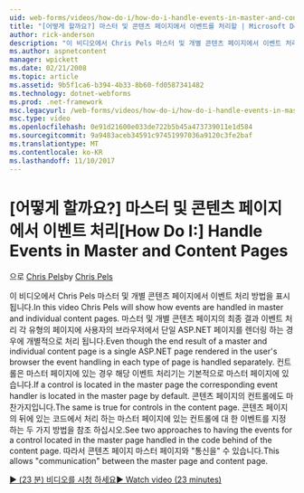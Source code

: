 ```yaml
---
uid: web-forms/videos/how-do-i/how-do-i-handle-events-in-master-and-content-pages
title: "[어떻게 할까요?] 마스터 및 콘텐츠 페이지에서 이벤트를 처리할 | Microsoft Docs"
author: rick-anderson
description: "이 비디오에서 Chris Pels 마스터 및 개별 콘텐츠 페이지에서 이벤트 처리 방법을 표시 됩니다. 하지만 마스터 및 개별 conte의 최종 결과 중..."
ms.author: aspnetcontent
manager: wpickett
ms.date: 02/21/2008
ms.topic: article
ms.assetid: 9b5f1ca6-b394-4b33-8b60-fd0587341482
ms.technology: dotnet-webforms
ms.prod: .net-framework
msc.legacyurl: /web-forms/videos/how-do-i/how-do-i-handle-events-in-master-and-content-pages
msc.type: video
ms.openlocfilehash: 0e91d21600e033de722b5b45a473739011e1d584
ms.sourcegitcommit: 9a9483aceb34591c97451997036a9120c3fe2baf
ms.translationtype: MT
ms.contentlocale: ko-KR
ms.lasthandoff: 11/10/2017
---
```

<a name="how-do-i-handle-events-in-master-and-content-pages"></a><span data-ttu-id="cbd11-104">[어떻게 할까요?] 마스터 및 콘텐츠 페이지에서 이벤트 처리</span><span class="sxs-lookup"><span data-stu-id="cbd11-104">[How Do I:] Handle Events in Master and Content Pages</span></span>
====================
<span data-ttu-id="cbd11-105">으로 [Chris Pels](https://twitter.com/chrispels)</span><span class="sxs-lookup"><span data-stu-id="cbd11-105">by [Chris Pels](https://twitter.com/chrispels)</span></span>

<span data-ttu-id="cbd11-106">이 비디오에서 Chris Pels 마스터 및 개별 콘텐츠 페이지에서 이벤트 처리 방법을 표시 됩니다.</span><span class="sxs-lookup"><span data-stu-id="cbd11-106">In this video Chris Pels will show how events are handled in master and individual content pages.</span></span> <span data-ttu-id="cbd11-107">마스터 및 개별 콘텐츠 페이지의 최종 결과 이벤트 처리 각 유형의 페이지에 사용자의 브라우저에서 단일 ASP.NET 페이지를 렌더링 하는 경우에 개별적으로 처리 됩니다.</span><span class="sxs-lookup"><span data-stu-id="cbd11-107">Even though the end result of a master and individual content page is a single ASP.NET page rendered in the user's browser the event handling in each type of page is handled separately.</span></span> <span data-ttu-id="cbd11-108">컨트롤은 마스터 페이지에 있는 경우 해당 이벤트 처리기는 기본적으로 마스터 페이지에 있습니다.</span><span class="sxs-lookup"><span data-stu-id="cbd11-108">If a control is located in the master page the corresponding event handler is located in the master page by default.</span></span> <span data-ttu-id="cbd11-109">콘텐츠 페이지의 컨트롤에도 마찬가지입니다.</span><span class="sxs-lookup"><span data-stu-id="cbd11-109">The same is true for controls in the content page.</span></span> <span data-ttu-id="cbd11-110">콘텐츠 페이지의 뒤에 있는 코드에서 처리 하는 마스터 페이지에 있는 컨트롤에 대 한 이벤트를 지정 하는 두 가지 방법을 참조 하십시오.</span><span class="sxs-lookup"><span data-stu-id="cbd11-110">See two approaches to having the events for a control located in the master page handled in the code behind of the content page.</span></span> <span data-ttu-id="cbd11-111">따라서 콘텐츠 페이지 마스터 페이지와 "통신을" 수 있습니다.</span><span class="sxs-lookup"><span data-stu-id="cbd11-111">This allows "communication" between the master page and content page.</span></span>

[<span data-ttu-id="cbd11-112">&#9654; (23 분) 비디오를 시청 하세요</span><span class="sxs-lookup"><span data-stu-id="cbd11-112">&#9654; Watch video (23 minutes)</span></span>](https://channel9.msdn.com/Blogs/ASP-NET-Site-Videos/how-do-i-handle-events-in-master-and-content-pages)
